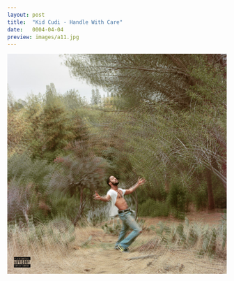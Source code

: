 ```yaml
---
layout: post
title:  "Kid Cudi - Handle With Care"
date:   0004-04-04
preview: images/a11.jpg
---
```


![Kid Cudi - Speedin' Bullet 2 Heaven](/images/a11.jpg)
